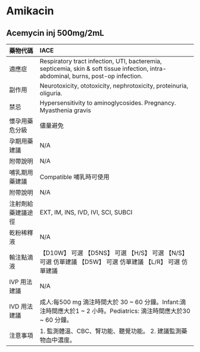 # Amikacin

## Acemycin inj 500mg/2mL

| 藥物代碼           | IACE                                                                                                                               |
|:-------------------|:-----------------------------------------------------------------------------------------------------------------------------------|
| 適應症             | Respiratory tract infection, UTI, bacteremia, septicemia, skin & soft tissue infection, intra-abdominal, burns, post-op infection. |
| 副作用             | Neurotoxicity, ototoxicity, nephrotoxicity, proteinuria, oliguria.                                                                 |
| 禁忌               | Hypersensitivity to aminoglycosides. Pregnancy. Myasthenia gravis                                                                  |
| 懷孕用藥危分級     | 儘量避免                                                                                                                           |
| 孕期用藥建議       | N/A                                                                                                                                |
| 附帶說明           | N/A                                                                                                                                |
| 哺乳期用藥建議     | Compatible 哺乳時可使用                                                                                                            |
| 附帶說明           | N/A                                                                                                                                |
| 注射劑給藥建議途徑 | EXT, IM, INS, IVD, IVI, SCI, SUBCI                                                                                                 |
| 乾粉稀釋液         | N/A                                                                                                                                |
| 輸注點滴液         | 【D10W】 可選  【D5NS】 可選  【H/S】 可選  【N/S】 可選 仿單建議  【D5W】 可選 仿單建議  【L/R】 可選 仿單建議                    |
| IVP 用法建議       | N/A                                                                                                                                |
| IVD 用法建議       | 成人:每500 mg 滴注時間大於 30 ~ 60 分鐘。Infant:滴注時間應大於1 ~ 2 小時。Pediatrics: 滴注時間應大於30 ~ 60 分鐘。                 |
| 注意事項           | 1. 監測體溫、CBC、腎功能、聽覺功能。 2. 建議監測藥物血中濃度。                                                                     |

